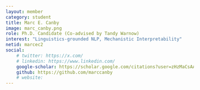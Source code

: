 ```yaml
---
layout: member
category: student
title: Marc E. Canby
image: marc_canby.png
role: Ph.D. Candidate (Co-advised by Tandy Warnow)
interest: "Linguistics-grounded NLP, Mechanistic Interpretability"
netid: marcec2
social:
    # twitter: https://x.com/
    # linkedin: https://www.linkedin.com/
    google-scholar: https://scholar.google.com/citations?user=zHzMaCsAAAAJ&hl=en
    github: https://github.com/marccanby
    # website: 
---
```

